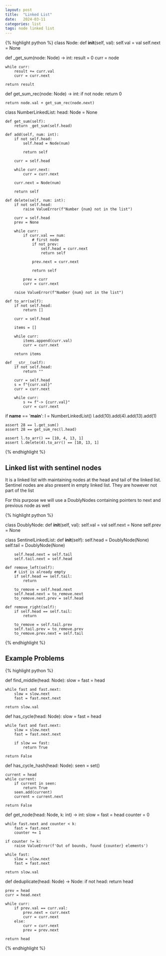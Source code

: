 ```yaml
---
layout: post
title:  "Linked List"
date:   2024-03-11
categories: list
tags: node linked list
---
```


{% highlight python %}
class Node:
    def __init__(self, val):
        self.val = val
        self.next = None


def _get_sum(node: Node) -> int:
    result = 0
    curr = node

    while curr:
        result += curr.val
        curr = curr.next

    return result


def get_sum_rec(node: Node) -> int:
    if not node:
        return 0

    return node.val + get_sum_rec(node.next)


class NumberLinkedList:
    head: Node = None

    def get_sum(self):
        return _get_sum(self.head)

    def add(self, num: int):
        if not self.head:
            self.head = Node(num)

            return self

        curr = self.head

        while curr.next:
            curr = curr.next

        curr.next = Node(num)

        return self

    def delete(self, num: int):
        if not self.head:
            raise ValueError(f"Number {num} not in the list")

        curr = self.head
        prev = None

        while curr:
            if curr.val == num:
                # first node
                if not prev:
                    self.head = curr.next
                    return self

                prev.next = curr.next

                return self

            prev = curr
            curr = curr.next

        raise ValueError(f"Number {num} not in the list")

    def to_arr(self):
        if not self.head:
            return []

        curr = self.head

        items = []

        while curr:
            items.append(curr.val)
            curr = curr.next

        return items

    def __str__(self):
        if not self.head:
            return ""

        curr = self.head
        s = f"{curr.val}"
        curr = curr.next

        while curr:
            s += f"-> {curr.val}"
            curr = curr.next

if __name__ == '__main__':
    l = NumberLinkedList()
    l.add(10).add(4).add(13).add(1)

    assert 28 == l.get_sum()
    assert 28 == get_sum_rec(l.head)

    assert l.to_arr() == [10, 4, 13, 1]
    assert l.delete(4).to_arr() == [10, 13, 1]

{% endhighlight %}

## Linked list with sentinel nodes
It is a linked list with maintaining nodes at the head and tail of the linked list. Sentinel nodes are also present in empty linked list. They are however not part of the list

For this purpose we will use a DoublyNodes containing pointers to next and previous node as well

{% highlight python %}

class DoublyNode:
    def __init__(self, val):
        self.val = val
        self.next = None
        self.prev = None


class SentinelLinkedList:
    def __init__(self):
        self.head = DoublyNode(None)
        self.tail = DoublyNode(None)

        self.head.next = self.tail
        self.tail.next = self.head

    def remove_left(self):
        # List is already empty
        if self.head == self.tail:
            return

        to_remove = self.head.next
        self.head.next = to_remove.next
        to_remove.next.prev = self.head

    def remove_right(self):
        if self.head == self.tail:
            return

        to_remove = self.tail.prev
        self.tail.prev = to_remove.prev
        to_remove.prev.next = self.tail
{% endhighlight %}

## Example Problems

{% highlight python %}

def find_middle(head: Node):
    slow = fast = head

    while fast and fast.next:
        slow = slow.next
        fast = fast.next.next

    return slow.val


def has_cycle(head: Node):
    slow = fast = head

    while fast and fast.next:
        slow = slow.next
        fast = fast.next.next

        if slow == fast:
            return True

    return False


def has_cycle_hash(head: Node):
    seen = set()

    current = head
    while current:
        if current in seen:
            return True
        seen.add(current)
        current = current.next

    return False


def get_node(head: Node, k: int) -> int:
    slow = fast = head
    counter = 0

    while fast.next and counter < k:
        fast = fast.next
        counter += 1

    if counter != k:
        raise ValueError(f'Out of bounds, found {counter} elements')

    while fast:
        slow = slow.next
        fast = fast.next

    return slow.val


def deduplicate(head: Node) -> Node:
    if not head:
        return head

    prev = head
    curr = head.next

    while curr:
        if prev.val == curr.val:
            prev.next = curr.next
            curr = curr.next
        else:
            curr = curr.next
            prev = prev.next

    return head
{% endhighlight %}

